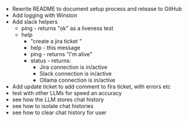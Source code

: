 * Rewrite README to document setup process and release to GitHub
* Add logging with Winston
* Add slack helpers
  * ping - returns "ok" as a liveness test
  * help
    * "create a jira ticket <message>"
    * help - this message
    * ping - returns "I'm alive"
    * status - returns:
      * Jira connection is in/active
      * Slack connection is in/active
      * Ollama connection is in/active
* Add update ticket to add comment to fira ticket, with errors etc
* test with other LLMs for speed an accuracy
* see how the LLM stores chat history
* see how to isolate chat histories
* see how to clear chat history for user

